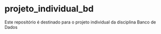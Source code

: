 # projeto_individual_bd
Este repositório é destinado para o projeto individual da disciplina Banco de Dados
